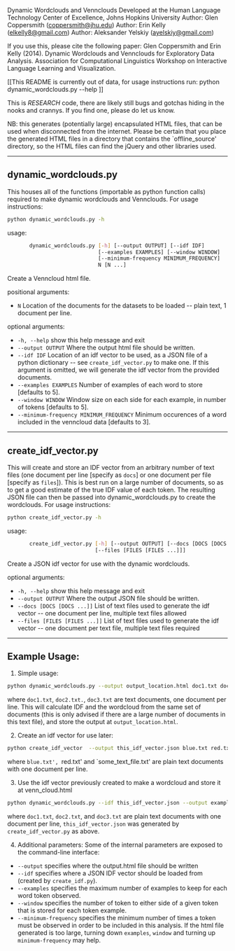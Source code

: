 Dynamic Wordclouds and Vennclouds
Developed at the Human Language Technology Center of Excellence, Johns Hopkins University
Author: Glen Coppersmith (coppersmith@jhu.edu)
Author: Erin Kelly (elkelly8@gmail.com)
Author: Aleksander Yelskiy (ayelskiy@gmail.com)

If you use this, please cite the following paper:
Glen Coppersmith and Erin Kelly (2014). Dynamic Wordclouds and Vennclouds for Exploratory Data Analysis.
Association for Computational Linguistics Workshop on Interactive Language Learning and Visualization.



[[This README is currently out of data, for usage instructions run:
python dynamic_wordclouds.py --help ]]


This is _RESEARCH_ code, there are likely still bugs and gotchas hiding in the nooks and crannys. If you find one, please do let us know.

NB: this generates (potentially large) encapsulated HTML files, that can be used when disconnected from the internet. Please be certain that you place the generated HTML files in a directory that contains the `offline_source' directory, so the HTML files can find the jQuery and other libraries used.

---
dynamic_wordclouds.py
---
This houses all of the functions (importable as python function calls) required to make dynamic wordclouds and Vennclouds.
For usage instructions:

```bash
python dynamic_wordclouds.py -h
```

usage:

```bash
       dynamic_wordclouds.py [-h] [--output OUTPUT] [--idf IDF]
                             [--examples EXAMPLES] [--window WINDOW]
                             [--minimum-frequency MINIMUM_FREQUENCY]
                             N [N ...]
```

Create a Venncloud html file.

positional arguments:
  * `N`                 Location of the documents for the datasets to be
                        loaded -- plain text, 1 document per line.

optional arguments:
  *  `-h, --help`           show this help message and exit
  *  `--output OUTPUT`      Where the output html file should be written.
  *  `--idf IDF`            Location of an idf vector to be used, as a JSON file
                            of a python dictionary -- see `create_idf_vector.py`
                            to make one. If this argument is omitted, we will
                            generate the idf vector from the provided documents.
  * `--examples EXAMPLES`   Number of examples of each word to store [defaults to
                            5].
  * `--window WINDOW`       Window size on each side for each example, in number
                            of tokens [defaults to 5].
  * `--minimum-frequency MINIMUM_FREQUENCY`
                        Minimum occurences of a word included in the venncloud
                        data [defaults to 3].

---
create_idf_vector.py
---
This will create and store an IDF vector from an arbitrary number of text files (one document per line [specify as `docs`] or one document per file [specify as `files`]). This is best run on a large number of documents, so as to get a good estimate of the true IDF value of each token. The resulting JSON file can then be passed into dynamic_wordclouds.py to create the wordclouds.
For usage instructions:

```bash
python create_idf_vector.py -h
```

usage:

```bash
       create_idf_vector.py [-h] [--output OUTPUT] [--docs [DOCS [DOCS ...]]]
                            [--files [FILES [FILES ...]]]
```

Create a JSON idf vector for use with the dynamic wordclouds.

optional arguments:
  * `-h, --help`        show this help message and exit
  * `--output OUTPUT`   Where the output JSON file should be written.
  * `--docs [DOCS [DOCS ...]]`
                        List of text files used to generate the idf vector --
                        one document per line, multiple text files allowed
  * `--files [FILES [FILES ...]]`
                        List of text files used to generate the idf vector --
                        one document per text file, multiple text files
                        required


---
Example Usage:
---

1) Simple usage:

```bash
python dynamic_wordclouds.py --output output_location.html doc1.txt doc2.txt doc3.txt
```

where `doc1.txt`, `doc2.txt.`, `doc3.txt` are text documents, one document per line. This will calculate IDF and the wordcloud from the same set of documents (this is only advised if there are a large number of documents in this text file), and store the output at `output_location.html`.

2) Create an idf vector for use later:

```bash
python create_idf_vector  --output this_idf_vector.json blue.txt red.txt some_text_file.txt
```

where `blue.txt', `red.txt' and `some_text_file.txt' are plain text documents with one document per line. 

3) Use the idf vector previously created to make a wordcloud and store it at venn_cloud.html

```bash
python dynamic_wordclouds.py --idf this_idf_vector.json --output example_venncloud.html doc1.txt doc2.txt doc3.txt
```

where `doc1.txt`, `doc2.txt`, and `doc3.txt`  are plain text documents with one document per line, `this_idf_vector.json` was generated by `create_idf_vector.py` as above. 

4) Additional parameters:
Some of the internal parameters are exposed to the command-line interface:
  * `--output` specifies where the output.html file should be written
  * `--idf` specifies where a JSON IDF vector should be loaded from (created by `create_idf.py`).
  * `--examples` specifies the maximum number of examples to keep for each word token observed.
  * `--window` specifies the number of token to either side of a given token that is stored for each token example.
  * `--minimum-frequency` specifies the minimum number of times a token must be observed in order to be included in this analysis.
If the html file generated is too large, turning down `examples`, `window` and turning up `minimum-frequency` may help.
